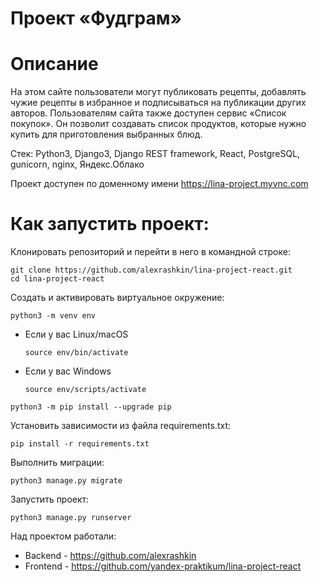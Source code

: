 # Проект «Фудграм»
# Описание
На этом сайте пользователи могут публиковать рецепты, добавлять чужие рецепты в избранное и подписываться на публикации других авторов. Пользователям сайта также доступен сервис «Список покупок». Он позволит создавать список продуктов, которые нужно купить для приготовления выбранных блюд.

Стек: Python3, Django3, Django REST framework, React, PostgreSQL, gunicorn, nginx, Яндекс.Облако

Проект доступен по доменному имени https://lina-project.myvnc.com

# Как запустить проект:

Клонировать репозиторий и перейти в него в командной строке:

```
git clone https://github.com/alexrashkin/lina-project-react.git
cd lina-project-react
```

Cоздать и активировать виртуальное окружение:

```
python3 -m venv env
```

* Если у вас Linux/macOS

    ```
    source env/bin/activate
    ```

* Если у вас Windows

    ```
    source env/scripts/activate
    ```

```
python3 -m pip install --upgrade pip
```

Установить зависимости из файла requirements.txt:

```
pip install -r requirements.txt
```

Выполнить миграции:

```
python3 manage.py migrate
```

Запустить проект:

```
python3 manage.py runserver
```

Над проектом работали: 
- Backend  - https://github.com/alexrashkin
- Frontend - https://github.com/yandex-praktikum/lina-project-react
